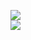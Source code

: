 [![](https://img.shields.io/badge/Made%20With-Github%20Spray-lightgrey.svg?style=for-the-badge&logo=github)](https://github.com/Annihil/github-spray#18687)  
[![](https://i.imgur.com/2DrTn0Z.gif)](https://github.com/Annihil/github-spray)